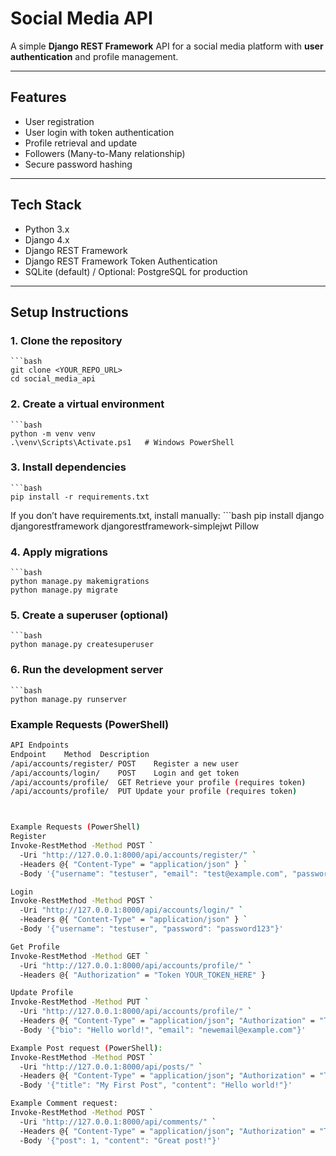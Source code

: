 # Social Media API

A simple **Django REST Framework** API for a social media platform with **user authentication** and profile management.

---

## Features

- User registration
- User login with token authentication
- Profile retrieval and update
- Followers (Many-to-Many relationship)
- Secure password hashing

---

## Tech Stack

- Python 3.x
- Django 4.x
- Django REST Framework
- Django REST Framework Token Authentication
- SQLite (default) / Optional: PostgreSQL for production

---

## Setup Instructions

### 1. Clone the repository

    ```bash
    git clone <YOUR_REPO_URL>
    cd social_media_api



### 2. Create a virtual environment
    ```bash
    python -m venv venv
    .\venv\Scripts\Activate.ps1   # Windows PowerShell



### 3. Install dependencies
    ```bash
    pip install -r requirements.txt
If you don’t have requirements.txt, install manually:
    ```bash
    pip install django djangorestframework djangorestframework-simplejwt Pillow

### 4. Apply migrations
    ```bash
    python manage.py makemigrations
    python manage.py migrate

### 5. Create a superuser (optional)
    ```bash
    python manage.py createsuperuser


### 6. Run the development server
    ```bash
    python manage.py runserver



### Example Requests (PowerShell)
```bash
API Endpoints
Endpoint	Method	Description
/api/accounts/register/	POST	Register a new user
/api/accounts/login/	POST	Login and get token
/api/accounts/profile/	GET	Retrieve your profile (requires token)
/api/accounts/profile/	PUT	Update your profile (requires token)



Example Requests (PowerShell)
Register
Invoke-RestMethod -Method POST `
  -Uri "http://127.0.0.1:8000/api/accounts/register/" `
  -Headers @{ "Content-Type" = "application/json" } `
  -Body '{"username": "testuser", "email": "test@example.com", "password": "password123"}'

Login
Invoke-RestMethod -Method POST `
  -Uri "http://127.0.0.1:8000/api/accounts/login/" `
  -Headers @{ "Content-Type" = "application/json" } `
  -Body '{"username": "testuser", "password": "password123"}'

Get Profile
Invoke-RestMethod -Method GET `
  -Uri "http://127.0.0.1:8000/api/accounts/profile/" `
  -Headers @{ "Authorization" = "Token YOUR_TOKEN_HERE" }

Update Profile
Invoke-RestMethod -Method PUT `
  -Uri "http://127.0.0.1:8000/api/accounts/profile/" `
  -Headers @{ "Content-Type" = "application/json"; "Authorization" = "Token YOUR_TOKEN_HERE" } `
  -Body '{"bio": "Hello world!", "email": "newemail@example.com"}'

Example Post request (PowerShell):
Invoke-RestMethod -Method POST `
  -Uri "http://127.0.0.1:8000/api/posts/" `
  -Headers @{ "Content-Type" = "application/json"; "Authorization" = "Token YOUR_TOKEN_HERE" } `
  -Body '{"title": "My First Post", "content": "Hello world!"}'

Example Comment request:
Invoke-RestMethod -Method POST `
  -Uri "http://127.0.0.1:8000/api/comments/" `
  -Headers @{ "Content-Type" = "application/json"; "Authorization" = "Token YOUR_TOKEN_HERE" } `
  -Body '{"post": 1, "content": "Great post!"}'
